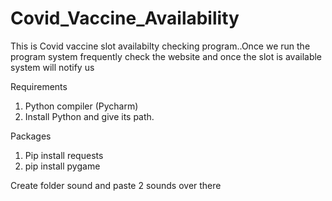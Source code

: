# Covid_Vaccine_Availability
This is Covid vaccine slot availabilty checking program..Once we run the program system frequently check the website and once the slot is available system will notify us

Requirements

1.  Python compiler (Pycharm)
2.  Install Python and give its path.

Packages

1. Pip install requests
2. pip install pygame

Create folder sound and paste 2 sounds over there
